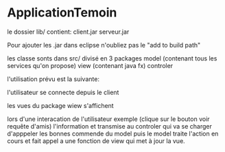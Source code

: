 # ApplicationTemoin

le dossier lib/ contient:
  client.jar
  serveur.jar
 
 
Pour ajouter les .jar dans eclipse n'oubliez pas le "add to build path"

les classe sonts dans src/ divisé en 3 packages
  model        (contenant tous les services qu'on propose)
  view         (contenant java fx)
  controler
  
l'utilisation prévu est la suivante:
  
  l'utilisateur se connecte depuis le client
  
  les vues du package wiew s'affichent
  
  lors d'une interacation de l'utilisateur exemple (clique sur le bouton voir requête d'amis)
  l'information et transmise au controler qui va se charger d'apppeler les bonnes commende du model
  puis le model traite l'action en cours et fait appel a une fonction de view qui met à jour la vue.
 

